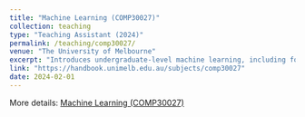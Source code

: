```yaml
---
title: "Machine Learning (COMP30027)"
collection: teaching
type: "Teaching Assistant (2024)"
permalink: /teaching/comp30027/
venue: "The University of Melbourne"
excerpt: "Introduces undergraduate-level machine learning, including foundational concepts, core algorithms, and applications across domains."
link: "https://handbook.unimelb.edu.au/subjects/comp30027"
date: 2024-02-01
---
```


More details: [Machine Learning (COMP30027)](https://handbook.unimelb.edu.au/subjects/comp30027)
